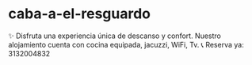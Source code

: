 # caba-a-el-resguardo
✨ Disfruta una experiencia única de descanso y confort. Nuestro alojamiento cuenta con cocina equipada, jacuzzi, WiFi, Tv. 📞 Reserva ya: 3132004832
